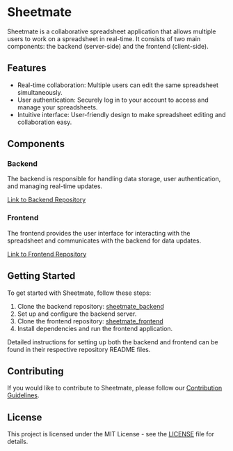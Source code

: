 # Sheetmate

Sheetmate is a collaborative spreadsheet application that allows multiple users to work on a spreadsheet in real-time. It consists of two main components: the backend (server-side) and the frontend (client-side).

## Features

- Real-time collaboration: Multiple users can edit the same spreadsheet simultaneously.
- User authentication: Securely log in to your account to access and manage your spreadsheets.
- Intuitive interface: User-friendly design to make spreadsheet editing and collaboration easy.

## Components

### Backend

The backend is responsible for handling data storage, user authentication, and managing real-time updates.

[Link to Backend Repository](https://github.com/Dakshika-S/sheetmate_backend)

### Frontend

The frontend provides the user interface for interacting with the spreadsheet and communicates with the backend for data updates.

[Link to Frontend Repository](https://github.com/Dakshika-S/sheetmate_frontend)

## Getting Started

To get started with Sheetmate, follow these steps:

1. Clone the backend repository: [sheetmate_backend](https://github.com/Dakshika-S/sheetmate_backend)
2. Set up and configure the backend server.
3. Clone the frontend repository: [sheetmate_frontend](https://github.com/Dakshika-S/sheetmate_frontend)
4. Install dependencies and run the frontend application.

Detailed instructions for setting up both the backend and frontend can be found in their respective repository README files.

## Contributing

If you would like to contribute to Sheetmate, please follow our [Contribution Guidelines](CONTRIBUTING.md).

## License

This project is licensed under the MIT License - see the [LICENSE](LICENSE) file for details.
